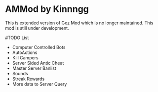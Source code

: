 # AMMod by Kinnngg
This is extended version of Gez Mod which is no longer maintained.
This mod is still under development.

#TODO List
- Computer Controlled Bots
- AutoActions
- Kill Campers
- Server Sided Antic Cheat
- Master Server Banlist
- Sounds
- Streak Rewards
- More data to Server Query
